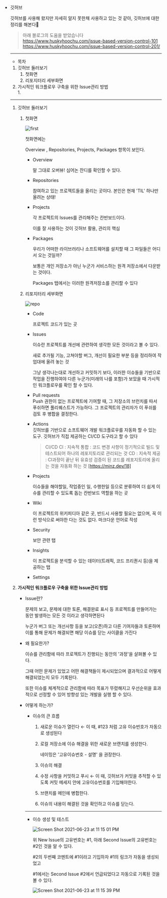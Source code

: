 - 깃허브

    깃허브를 사용해 왔지만 자세히 알지 못한채 사용하고 있는 것 같아, 깃허브에 대한 정리를 해본다🙂
    >아래 블로그의 도움을 받았습니다  
    >https://www.huskyhoochu.com/issue-based-version-control-101  
    >https://www.huskyhoochu.com/issue-based-version-control-201/  

    ---

    - 목차
    1. 깃허브 둘러보기
        1. 첫화면
        2. 리포지터리 세부화면
    2. 가시적인 워크플로우 구축을 위한 Issue관리 방법  
        1. 

    ---

    1. 깃허브 둘러보기
        1.  첫화면

            ![first](https://user-images.githubusercontent.com/77920227/122794267-048c7100-d2f7-11eb-8156-a0fc4c93b25a.png)  
  
            첫화면에는 

            Overview , Repositories, Projects, Packages 항목이 보인다.

            - Overview

                말 그대로 오버뷰! 심어논 잔디를 확인할 수 있다.

            - Repositories

                참여하고 있는 프로젝트들을 올리는 곳이다. 본인은 현재 'TIL' 하나만 올려논 상태!

            - Projects

                각 프로젝트의 Issues를 관리해주는 칸반보드이다.

                이를 잘 사용하는 것이 깃허브 활용, 관리의 핵심

            - Packages

                우리가 어떠한 라이브러리나 소프트웨어를 설치할 때 그 파일들은 어디서 오는 것일까?

                보통은 개인 저장소가 아닌 누군가 서비스하는 원격 저장소에서 다운받는 것이다.

                Packages 탭에서는 이러한 원격저장소를 관리할 수 있다

        2. 리포지터리 세부화면

            ![repo](https://user-images.githubusercontent.com/77920227/122794355-1cfc8b80-d2f7-11eb-8d09-e104bbba026e.png)  
            
            - Code

                프로젝트 코드가 있는 곳

            - Issues

                이슈란 프로젝트를 개선에 관련하여 생각한 모든 것이라고 볼 수 있다.

                새로 추가될 기능, 고쳐야할 버그, 개선이 필요한 부분 등을 정리하여 작업대에 올려 놓는 것

                그냥 생각나는대로 개선하고 커밋하기 보다, 이러한 이슈들을 기반으로 작업을 진행하여야 다른 누군가(미래의 나를 포함)가 보았을 때 가시적인 워크플로우를 확인 할 수 있다.

            - Pull requests  
                Push 권한이 없는 프로젝트에 기여할 때, 그 저장소의 브런치를 따서 푸쉬하면 풀리퀘스트가 가능하다.
그 프로젝트의 관리자가 이 푸쉬를 검토 후 병합을 결정한다.
            - Actions  
                깃허브를 기반으로 소프트웨어 개발 워크플로우를 자동화 할 수 있는 도구. 깃허브가 직접 제공하는 CI/CD 도구라고 할 수 있다  
                >CI/CD
                >CI : 지속적 통합 : 코드 변경 사항이 정기적으로 빌드 및 테스트되어 하나의 레포지토리로 관리되는 것
                >CD : 지속적 제공 : CI과정이 끝난 뒤 유효성 검증이 된 코드를 레포지토리에 올리는 것을 자동화 하는 것
                >[https://minz.dev/18]
            - Projects

                이슈들을 해야할일, 작업중인 일, 수행한일 등으로 분류하여 더 쉽게 이슈를 관리할 수 있도록 돕는 칸반보드 역할을 하는 곳

            - Wiki

                이 프로젝트의 위키피디아 같은 곳, 반드시 사용할 필요는 없으며, 꼭 이런 방식으로 써야한 다는 것도 없다. 마크다운 언어로 작성

            - Security

                보안 관련 탭

            - Insights

                이 프로젝트을 분석할 수 있는 데이터(트래픽, 코드 프리퀀시 등)을 제공하는 탭

            - Settings  
              
                
     2. **가시적인 워크플로우 구축을 위한 Issue관리 방법**
        - Issue란?

            문제의 보고, 문제에 대한 토론, 해결완료 표시 등 프로젝트를 만들어가는 동안 발생하는 모든 것 이라고 생각하면된다

            누군가 버그 또는 개선사항 등을 보고(오픈)하고 다른 기여자들과 토론하며 이를 통해 문제가 해결되면 해당 이슈를 닫는 사이클을 가진다

        - 왜 필요한가?

            이슈를 관리함에 따라 프로젝트가 진행되는 동안의 '과정'을 살펴볼 수 있다.

            그때 어떤 문제가 있었고 어떤 해결책들이 제시되었으며  결과적으로 어떻게 해결되었는지 모두 기록된다.

            또한 이슈를 체계적으로 관리함에 따라 목표가 뚜렸해지고 우선순위을 효과적으로 선정할 수 있어 방향성 있는 개발을 실행 할 수 있다.

        - 어떻게 하는가?
            - 이슈의 큰 흐름
                1. 새로운 이슈가 열린다 ← 이 때, #123 처럼 고유 이슈번호가 자동으로 생성된다
                2. 로컬 저장소에 이슈 해결을 위한 새로운 브랜치를 생성한다.  

                    네이밍은 '고유이슈번호 - 설명' 을 권장한다.

                3. 이슈의 해결
                4. 수정 사항을 커밋하고 푸시 ← 이 때, 깃허브가 커밋을 추적할 수 있도록 커밋 메세지 안에 고유이슈번호를 기입해야한다.
                5. 브랜치를 메인에 병합한다.
                6. 이슈의 내용이 해결된 것을 확인하고 이슈를 닫는다.

            ---

            - 이슈 생성 및 테스트

                ![Screen Shot 2021-06-23 at 11 15 01 PM](https://user-images.githubusercontent.com/77920227/123117451-b7d2a280-d47c-11eb-9982-92312d110f69.png)
  

                위 New Issue의 고유번호는 #1, 아래 Second Issue의 고유번호는 #2인 것을 알 수 있다.

                #2의 두번째 코멘트에 #1이라고 기입하자  #1의 링크가 자동을 생성되었고

                #1에서는 Second Issue #2에서 언급되었다고 자동으로 기록된 것을 볼 수 있다.
  
                ![Screen Shot 2021-06-23 at 11 15 39 PM](https://user-images.githubusercontent.com/77920227/123117488-bef9b080-d47c-11eb-95e7-e8ca22310993.png)

